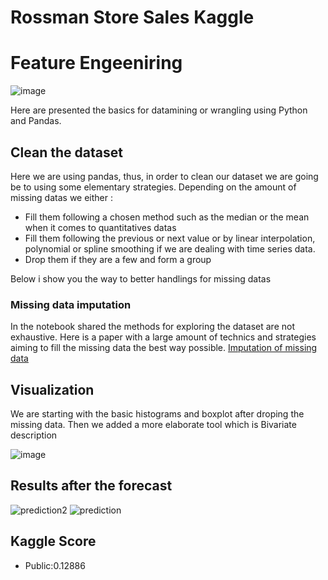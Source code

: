 

# Rossman Store Sales Kaggle

# Feature Engeeniring

![image](https://user-images.githubusercontent.com/45148200/50256410-7fa70080-03f6-11e9-8ed2-8f1efece1f88.png)

Here are presented the basics for datamining or wrangling using Python and Pandas.
## Clean the dataset
Here we are using pandas, thus, in order to clean our dataset we are going be to using some elementary strategies.
Depending on the amount of missing datas we either :

- Fill them following a chosen method such as the median or the mean when it comes to quantitatives datas
- Fill them following the previous or next value or by linear interpolation, polynomial or spline smoothing if we are dealing with time series data.
- Drop them if they are a few and form a group

Below i show you the way to better handlings for missing datas
### Missing data imputation
In the notebook shared the methods for exploring the dataset are not exhaustive.
Here is a paper with a large amount of technics and strategies aiming to fill the missing data the best way possible.
[Imputation of missing data](http://wikistat.fr/pdf/st-m-app-idm.pdf)

## Visualization
We are starting with the basic histograms and boxplot after droping the missing data.
Then we added a more elaborate tool which is Bivariate description

![image](https://user-images.githubusercontent.com/45148200/50256659-96018c00-03f7-11e9-9a3f-2219e29536cd.png)
## Results after the forecast
![prediction2](https://user-images.githubusercontent.com/45148200/50366230-c886c280-0578-11e9-8d4d-b7bf971506dd.png)
![prediction](https://user-images.githubusercontent.com/45148200/50366235-cb81b300-0578-11e9-9245-bf17ae2016e0.png)
## Kaggle Score 
- Public:0.12886
